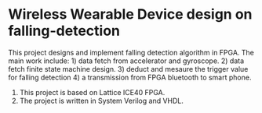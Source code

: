 # Wireless Wearable Device design on falling-detection

This project designs and implement falling detection algorithm in FPGA. The main work include: 1) data fetch from accelerator and gyroscope. 2) data fetch finite state machine design. 3) deduct and mesaure the trigger value for falling detection 4) a transmission from FPGA bluetooth to smart phone.

1. This project is based on Lattice ICE40 FPGA.
2. The project is written in System Verilog and VHDL.

